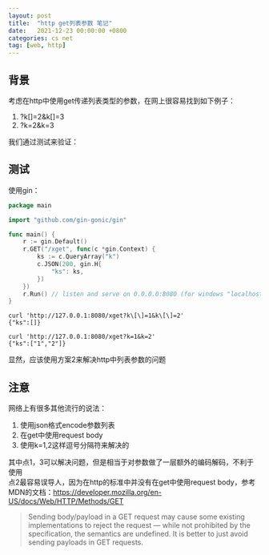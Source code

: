 ```yaml
---
layout: post
title:  "http get列表参数 笔记"
date:   2021-12-23 00:00:00 +0800
categories: cs net
tag: [web, http]
---
```


## 背景

考虑在http中使用get传递列表类型的参数，在网上很容易找到如下例子：

1. ?k[]=2&k[]=3
2. ?k=2&k=3

我们通过测试来验证：  

## 测试

使用gin：  

```go
package main

import "github.com/gin-gonic/gin"

func main() {
	r := gin.Default()
	r.GET("/xget", func(c *gin.Context) {
		ks := c.QueryArray("k")
		c.JSON(200, gin.H{
			"ks": ks,
		})
	})
	r.Run() // listen and serve on 0.0.0.0:8080 (for windows "localhost:8080")
}
```

```
curl 'http://127.0.0.1:8080/xget?k\[\]=1&k\[\]=2'
{"ks":[]}

curl 'http://127.0.0.1:8080/xget?k=1&k=2'
{"ks":["1","2"]}
```

显然，应该使用方案2来解决http中列表参数的问题

## 注意

网络上有很多其他流行的说法：

1. 使用json格式encode参数列表
2. 在get中使用request body
3. 使用k=1,2这样逗号分隔符来解决的

其中点1，3可以解决问题，但是相当于对参数做了一层额外的编码解码，不利于使用  
点2最容易误导人，因为在http的标准中并没有在get中使用request body，参考MDN的文档：https://developer.mozilla.org/en-US/docs/Web/HTTP/Methods/GET  

> Sending body/payload in a GET request may cause some existing implementations to reject the request — while not prohibited by the specification, the semantics are undefined. It is better to just avoid sending payloads in GET requests.